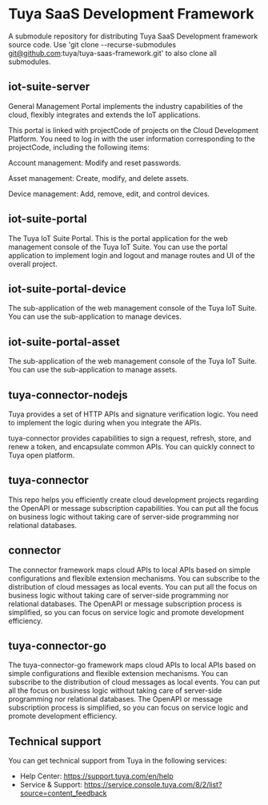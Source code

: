 # Tuya SaaS Development Framework

A submodule repository for distributing Tuya SaaS Development framework source code. Use 'git clone --recurse-submodules git@github.com:tuya/tuya-saas-framework.git' to also clone all submodules.

## iot-suite-server

General Management Portal implements the industry capabilities of the cloud, flexibly integrates and extends the IoT applications.

This portal is linked with projectCode of projects on the Cloud Development Platform. You need to log in with the user information corresponding to the projectCode, including the following items:

Account management: Modify and reset passwords.

Asset management: Create, modify, and delete assets.

Device management: Add, remove, edit, and control devices.

## iot-suite-portal

The Tuya IoT Suite Portal. This is the portal application for the web management console of the Tuya IoT Suite. You can use the portal application to implement login and logout and manage routes and UI of the overall project.

## iot-suite-portal-device

The sub-application of the web management console of the Tuya IoT Suite. You can use the sub-application to manage devices.

## iot-suite-portal-asset

The sub-application of the web management console of the Tuya IoT Suite. You can use the sub-application to manage assets.

## tuya-connector-nodejs

Tuya provides a set of HTTP APIs and signature verification logic. You need to implement the logic during when you integrate the APIs.

tuya-connector provides capabilities to sign a request, refresh, store, and renew a token, and encapsulate common APIs. You can quickly connect to Tuya open platform.

## tuya-connector

This repo helps you efficiently create cloud development projects regarding the OpenAPI or message subscription capabilities. You can put all the focus on business logic without taking care of server-side programming nor relational databases.

## connector

The connector framework maps cloud APIs to local APIs based on simple configurations and flexible extension mechanisms. You can subscribe to the distribution of cloud messages as local events. You can put all the focus on business logic without taking care of server-side programming nor relational databases. The OpenAPI or message subscription process is simplified, so you can focus on service logic and promote development efficiency.

## tuya-connector-go

The tuya-connector-go framework maps cloud APIs to local APIs based on simple configurations and flexible extension mechanisms. You can subscribe to the distribution of cloud messages as local events. You can put all the focus on business logic without taking care of server-side programming nor relational databases. The OpenAPI or message subscription process is simplified, so you can focus on service logic and promote development efficiency.


## Technical support

You can get technical support from Tuya in the following services:

- Help Center: https://support.tuya.com/en/help
- Service & Support: https://service.console.tuya.com/8/2/list?source=content_feedback






